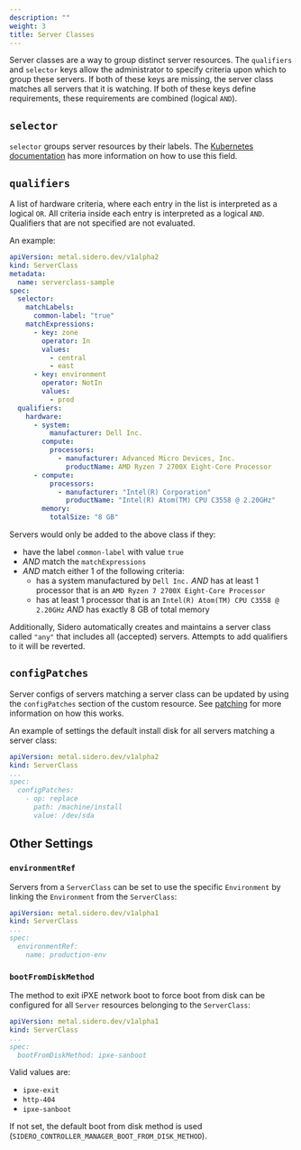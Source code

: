 ```yaml
---
description: ""
weight: 3
title: Server Classes
---
```


Server classes are a way to group distinct server resources.
The `qualifiers` and `selector` keys allow the administrator to specify criteria upon which to group these servers.
If both of these keys are missing, the server class matches all servers that it is watching.
If both of these keys define requirements, these requirements are combined (logical `AND`).

## `selector`

`selector` groups server resources by their labels.
The [Kubernetes documentation][label-selector-docs] has more information on how to use this field.

## `qualifiers`

A list of hardware criteria, where each entry in the list is interpreted as a logical `OR`.
All criteria inside each entry is interpreted as a logical `AND`.
Qualifiers that are not specified are not evaluated.

An example:

```yaml
apiVersion: metal.sidero.dev/v1alpha2
kind: ServerClass
metadata:
  name: serverclass-sample
spec:
  selector:
    matchLabels:
      common-label: "true"
    matchExpressions:
      - key: zone
        operator: In
        values:
          - central
          - east
      - key: environment
        operator: NotIn
        values:
          - prod
  qualifiers:
    hardware:
      - system:
          manufacturer: Dell Inc.
        compute:
          processors:
            - manufacturer: Advanced Micro Devices, Inc.
              productName: AMD Ryzen 7 2700X Eight-Core Processor
      - compute:
          processors:
            - manufacturer: "Intel(R) Corporation"
              productName: "Intel(R) Atom(TM) CPU C3558 @ 2.20GHz"
        memory:
          totalSize: "8 GB"
```

Servers would only be added to the above class if they:

- have the label `common-label` with value `true`
- _AND_ match the `matchExpressions`
- _AND_ match either 1 of the following criteria:
  - has a system manufactured by `Dell Inc.` _AND_ has at least 1 processor that is an `AMD Ryzen 7 2700X Eight-Core Processor`
  - has at least 1 processor that is an `Intel(R) Atom(TM) CPU C3558 @ 2.20GHz` _AND_ has exactly 8 GB of total memory

Additionally, Sidero automatically creates and maintains a server class called `"any"` that includes all (accepted) servers.
Attempts to add qualifiers to it will be reverted.

[label-selector-docs]: https://kubernetes.io/docs/reference/kubernetes-api/common-definitions/label-selector/

## `configPatches`

Server configs of servers matching a server class can be updated by using the `configPatches` section of the custom resource.
See [patching](../../guides/patching) for more information on how this works.

An example of settings the default install disk for all servers matching a server class:

```yaml
apiVersion: metal.sidero.dev/v1alpha2
kind: ServerClass
...
spec:
  configPatches:
    - op: replace
      path: /machine/install
      value: /dev/sda
```

## Other Settings

### `environmentRef`

Servers from a `ServerClass` can be set to use the specific `Environment` by linking the `Environment` from the `ServerClass`:

```yaml
apiVersion: metal.sidero.dev/v1alpha1
kind: ServerClass
...
spec:
  environmentRef:
    name: production-env
```

### `bootFromDiskMethod`

The method to exit iPXE network boot to force boot from disk can be configured for all `Server` resources belonging to the `ServerClass`:

```yaml
apiVersion: metal.sidero.dev/v1alpha1
kind: ServerClass
...
spec:
  bootFromDiskMethod: ipxe-sanboot
```

Valid values are:

- `ipxe-exit`
- `http-404`
- `ipxe-sanboot`

If not set, the default boot from disk method is used (`SIDERO_CONTROLLER_MANAGER_BOOT_FROM_DISK_METHOD`).
